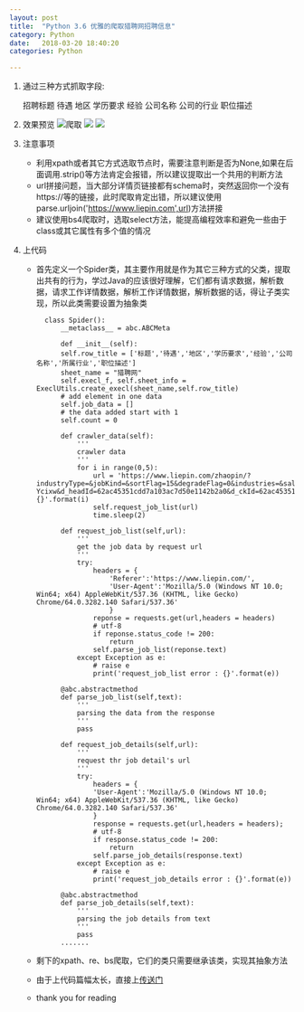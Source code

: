 ```yaml
---
layout: post
title:  "Python 3.6 优雅的爬取猎聘网招聘信息"
category: Python
date:   2018-03-20 18:40:20
categories: Python

---
```

1. 通过三种方式抓取字段:

   	招聘标题 待遇 地区 学历要求 经验 公司名称 公司的行业 职位描述
2. 效果预览
	![爬取](https://i.imgur.com/ejLPfWe.png)
	![](https://i.imgur.com/2XTS287.png)
	![](https://i.imgur.com/TN8QAKh.png)
3. 注意事项
	* 利用xpath或者其它方式选取节点时，需要注意判断是否为None,如果在后面调用.strip()等方法肯定会报错，所以建议提取出一个共用的判断方法
	* url拼接问题，当大部分详情页链接都有schema时，突然返回你一个没有https://等的链接，此时爬取肯定出错，所以建议使用parse.urljoin('https://www.liepin.com',url)方法拼接
	* 建议使用bs4爬取时，选取select方法，能提高编程效率和避免一些由于class或其它属性有多个值的情况
4. 上代码
	* 首先定义一个Spider类，其主要作用就是作为其它三种方式的父类，提取出共有的行为，学过Java的应该很好理解，它们都有请求数据，解析数据，请求工作详情数据，解析工作详情数据，解析数据的话，得让子类实现，所以此类需要设置为抽象类
	
		  	class Spider():
			    __metaclass__ = abc.ABCMeta
			    
			    def __init__(self):
			    self.row_title = ['标题','待遇','地区','学历要求','经验','公司名称','所属行业','职位描述']
			    sheet_name = "猎聘网"
			    self.execl_f, self.sheet_info = ExeclUtils.create_execl(sheet_name,self.row_title)
			    # add element in one data
			    self.job_data = []
			    # the data added start with 1
			    self.count = 0
			    
			    def crawler_data(self):
				    '''
				    crawler data
				    '''
				    for i in range(0,5):
					    url = 'https://www.liepin.com/zhaopin/?industryType=&jobKind=&sortFlag=15&degradeFlag=0&industries=&salary=&compscale=&key=Python&clean_condition=&headckid=4a4adb68b22970bd&d_pageSize=40&siTag=p_XzVCa5J0EfySMbVjghcw~fA9rXquZc5IkJpXC-Ycixw&d_headId=62ac45351cdd7a103ac7d50e1142b2a0&d_ckId=62ac45351cdd7a103ac7d50e1142b2a0&d_sfrom=search_fp&d_curPage=0&curPage={}'.format(i)
					    self.request_job_list(url)
					    time.sleep(2)   
			    
			    def request_job_list(self,url):
				    '''
				    get the job data by request url
				    '''
				    try:
					    headers = {
						    'Referer':'https://www.liepin.com/',
						    'User-Agent':'Mozilla/5.0 (Windows NT 10.0; Win64; x64) AppleWebKit/537.36 (KHTML, like Gecko) Chrome/64.0.3282.140 Safari/537.36'
						    }
					    reponse = requests.get(url,headers = headers)
					    # utf-8
					    if reponse.status_code != 200:
					    	return
				    	self.parse_job_list(reponse.text)
				    except Exception as e:
				    	# raise e
				    	print('request_job_list error : {}'.format(e))
			    
			    @abc.abstractmethod
			    def parse_job_list(self,text):
				    '''
				    parsing the data from the response
				    '''
				    pass
			    
			    def request_job_details(self,url):
				    '''
				    request thr job detail's url
				    '''
				    try:
					    headers = {
					    'User-Agent':'Mozilla/5.0 (Windows NT 10.0; Win64; x64) AppleWebKit/537.36 (KHTML, like Gecko) Chrome/64.0.3282.140 Safari/537.36'
					    }
					    response = requests.get(url,headers = headers);
					    # utf-8
					    if response.status_code != 200:
					    	return
				    	self.parse_job_details(response.text)
				    except Exception as e:
				    	# raise e
				    	print('request_job_details error : {}'.format(e))
			    
			    @abc.abstractmethod
			    def parse_job_details(self,text):
				    '''
				    parsing the job details from text
				    '''
				    pass
				.......

	
	* 剩下的xpath、re、bs爬取，它们的类只需要继承该类，实现其抽象方法
		
	* 由于上代码篇幅太长，直接上[传送门](https://github.com/raojianxiong/Python36/tree/master/%E7%8C%8E%E8%81%98%E7%BD%91)
	* thank you for reading
	